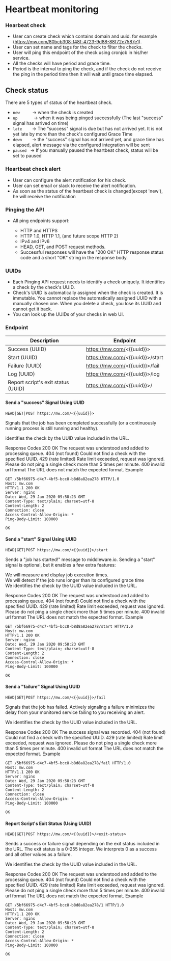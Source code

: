 # Heartbeat monitoring

### Hearbeat check
- User can create check which contains domain and uuid. for example (https://mw.com/80bcb308-f48f-4723-9d88-88f72e7587e1).
- User can set name and tags for the check to filter the checks.
- User will ping this endpoint of the check using cronjob in his/her service.
- All the checks will have period and grace time.
- Period is the interval to ping the check, and if the check do not receive the ping in the period time then it will wait until grace time elapsed.

## Check status
There are 5 types of status of the heartbeat check.
- `new`     &nbsp;&nbsp;&nbsp;&nbsp;&nbsp;&nbsp;&nbsp;&nbsp; -> when the check is created
- `up`      &nbsp;&nbsp;&nbsp;&nbsp;&nbsp;&nbsp;&nbsp;&nbsp;&nbsp;&nbsp;&nbsp; -> when it was being pinged successfully (The last "success" signal has arrived on time)
- `late`    &nbsp;&nbsp;&nbsp;&nbsp;&nbsp;&nbsp; -> The "success" signal is due but has not arrived yet. It is not yet late by more than the check's configured Grace Time
- `down`    &nbsp;&nbsp;&nbsp;&nbsp;&nbsp;&nbsp; -> the "success" signal has not arrived yet, and grace time has elapsed, alert message via the configured integration will be sent
- `paused`   &nbsp; -> If you manually paused the heartbeat check, status will be set to paused


### Heartbeat check alert
- User can configure the alert notification for his check.
- User can set email or slack to receive the alert notification.
- As soon as the status of the heartbeat check is changed(except 'new'), he will receive the notification

### Pinging the API
- All ping endpoints support:

    - HTTP and HTTPS
    - HTTP 1.0, HTTP 1.1, (and future scope HTTP 2)
    - IPv4 and IPv6
    - HEAD, GET, and POST request methods.
    - Successful responses will have the "200 OK" HTTP response status code and a short "OK" string in the response body.

### UUIDs
- Each Pinging API request needs to identify a check uniquely. It identifies a check by the check's UUID.
- Check's UUID is automatically assigned when the check is created. It is immutable. You cannot replace the automatically assigned UUID with a manually chosen one. When you delete a check, you lose its UUID and cannot get it back.
- You can look up the UUIDs of your checks in web UI.


### Endpoint
| Description                                 | Endpoint                                    |
|---------------------------------------------|---------------------------------------------|
| Success (UUID)                              | https://mw.com/<{{uuid}}>                   |
| Start (UUID)                                | https://mw.com/<{{uuid}}>/start             |
| Failure (UUID)                              | https://mw.com/<{{uuid}}>/fail              |
| Log (UUID)                                  | https://mw.com/<{{uuid}}>/log               |
| Report script's exit status (UUID)          | https://mw.com/<{{uuid}}>/<exit-status>     |

#### Send a "success" Signal Using UUID
```http
HEAD|GET|POST https://mw.com/<{{uuid}}>
```
Signals that the job has been completed successfully (or a continuously running process is still running and healthy).

identifies the check by the UUID value included in the URL.

Response Codes
200 OK
The request was understood and added to processing queue.
404 (not found)
Could not find a check with the specified UUID.
429 (rate limited)
Rate limit exceeded, request was ignored. Please do not ping a single check more than 5 times per minute.
400 invalid url format
The URL does not match the expected format.
Example
```
GET /5bf66975-d4c7-4bf5-bcc8-b8d8a82ea278 HTTP/1.0
Host: mw.com
HTTP/1.1 200 OK
Server: nginx
Date: Wed, 29 Jan 2020 09:58:23 GMT
Content-Type: text/plain; charset=utf-8
Content-Length: 2
Connection: close
Access-Control-Allow-Origin: *
Ping-Body-Limit: 100000

OK
```

#### Send a "start" Signal Using UUID
```http
HEAD|GET|POST https://mw.com/<{{uuid}}>/start
```
Sends a "job has started!" message to middleware.io. Sending a "start" signal is optional, but it enables a few extra features:

We will measure and display job execution times.<br>
We will detect if the job runs longer than its configured grace time<br>
We identifies the check by the UUID value included in the URL.<br>

Response Codes
200 OK
The request was understood and added to processing queue.
404 (not found)
Could not find a check with the specified UUID.
429 (rate limited)
Rate limit exceeded, request was ignored. Please do not ping a single check more than 5 times per minute.
400 invalid url format
The URL does not match the expected format.
Example

```
GET /5bf66975-d4c7-4bf5-bcc8-b8d8a82ea278/start HTTP/1.0
Host: mw.com
HTTP/1.1 200 OK
Server: nginx
Date: Wed, 29 Jan 2020 09:58:23 GMT
Content-Type: text/plain; charset=utf-8
Content-Length: 2
Connection: close
Access-Control-Allow-Origin: *
Ping-Body-Limit: 100000

OK
```

#### Send a "failure" Signal Using UUID
```http
HEAD|GET|POST https://mw.com/<{{uuid}}>/fail
```
Signals that the job has failed. Actively signaling a failure minimizes the delay from your monitored service failing to you receiving an alert.

We identifies the check by the UUID value included in the URL.

Response Codes
200 OK
The success signal was recorded.
404 (not found)
Could not find a check with the specified UUID.
429 (rate limited)
Rate limit exceeded, request was ignored. Please do not ping a single check more than 5 times per minute.
400 invalid url format
The URL does not match the expected format.
Example

```
GET /5bf66975-d4c7-4bf5-bcc8-b8d8a82ea278/fail HTTP/1.0
Host: mw.com
HTTP/1.1 200 OK
Server: nginx
Date: Wed, 29 Jan 2020 09:58:23 GMT
Content-Type: text/plain; charset=utf-8
Content-Length: 2
Connection: close
Access-Control-Allow-Origin: *
Ping-Body-Limit: 100000

OK
```

#### Report Script's Exit Status (Using UUID)
```
HEAD|GET|POST https://mw.com/<{{uuid}}>/<exit-status>
````
Sends a success or failure signal depending on the exit status included in the URL. The exit status is a 0-255 integer. We interprets 0 as a success and all other values as a failure.

We identifies the check by the UUID value included in the URL.

Response Codes
200 OK
The request was understood and added to the processing queue.
404 (not found)
Could not find a check with the specified UUID.
429 (rate limited)
Rate limit exceeded, request was ignored. Please do not ping a single check more than 5 times per minute.
400 invalid url format
The URL does not match the expected format.
Example

```
GET /5bf66975-d4c7-4bf5-bcc8-b8d8a82ea278/1 HTTP/1.0
Host: mw.com
HTTP/1.1 200 OK
Server: nginx
Date: Wed, 29 Jan 2020 09:58:23 GMT
Content-Type: text/plain; charset=utf-8
Content-Length: 2
Connection: close
Access-Control-Allow-Origin: *
Ping-Body-Limit: 100000

OK
```